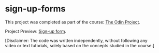 # sign-up-forms

This project was completed as part of the course: [The Odin Project](https://www.theodinproject.com/lessons/node-path-intermediate-html-and-css-sign-up-form).

Project Preview: [Sign-up form](https://dasha-solomkina.github.io/sign-up-forms/).

[Disclaimer: The code was written independently, without following any video or text tutorials, solely based on the concepts studied in the course.]
